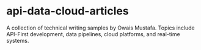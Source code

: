 # api-data-cloud-articles
A collection of technical writing samples by Owais Mustafa. Topics include API-First development, data pipelines, cloud platforms, and real-time systems.
